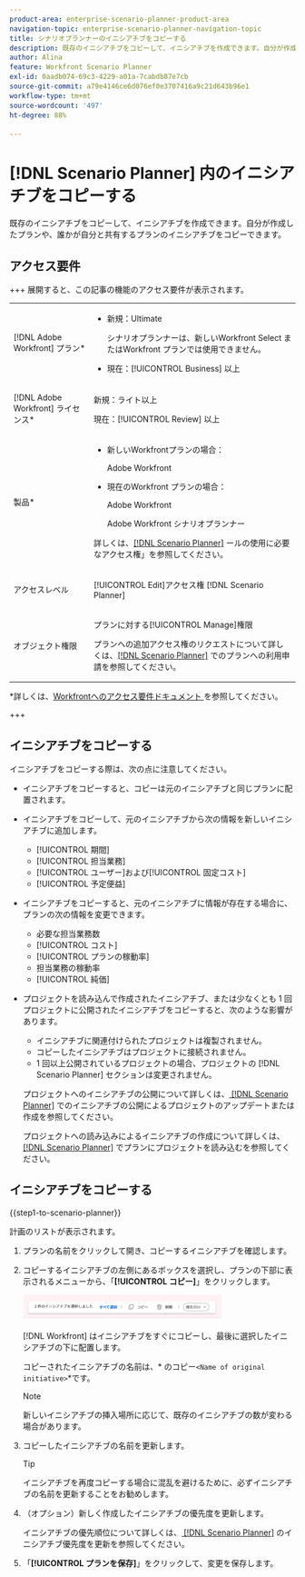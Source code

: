 ```yaml
---
product-area: enterprise-scenario-planner-product-area
navigation-topic: enterprise-scenario-planner-navigation-topic
title: シナリオプランナーのイニシアチブをコピーする
description: 既存のイニシアチブをコピーして、イニシアチブを作成できます。自分が作成したプランや、誰かが自分と共有するプランのイニシアチブをコピーできます。
author: Alina
feature: Workfront Scenario Planner
exl-id: 0aadb074-69c3-4229-a01a-7cabdb87e7cb
source-git-commit: a79e4146ce6d076ef0e3707416a9c21d643b96e1
workflow-type: tm+mt
source-wordcount: '497'
ht-degree: 88%

---
```


# [!DNL Scenario Planner] 内のイニシアチブをコピーする

<!--Audited: 07/2024-->

既存のイニシアチブをコピーして、イニシアチブを作成できます。自分が作成したプランや、誰かが自分と共有するプランのイニシアチブをコピーできます。

## アクセス要件

+++ 展開すると、この記事の機能のアクセス要件が表示されます。

<table style="table-layout:auto"> 
 <col> 
 <col> 
 <tbody> 
  <tr> 
   <td> <p>[!DNL Adobe Workfront] プラン*</p> </td> 
   <td> <ul></li>
   <li><p>新規：Ultimate </p></li>
   <p>シナリオプランナーは、新しいWorkfront Select またはWorkfront プランでは使用できません。 </p>
   <li><p>現在：[!UICONTROL Business] 以上</p></ul>
   </td> 
  </tr> 
  <tr> 
   <td> <p>[!DNL Adobe Workfront] ライセンス*</p> </td> 
   <td> <p>新規：ライト以上</p> 
   <p>現在：[!UICONTROL Review] 以上</p> </td> 
  </tr> 
  <tr> 
   <td>製品* </td> 
   <td> <ul><li><p>新しいWorkfrontプランの場合：</p><p> Adobe Workfront</li></p>
   <li><p>現在のWorkfront プランの場合： </p>
   <p>Adobe Workfront</p> <p>Adobe Workfront シナリオプランナー</p></li></ul>

<p>詳しくは、<a href="../scenario-planner/access-needed-to-use-sp.md" class="MCXref xref">[!DNL Scenario Planner]</a> ールの使用に必要なアクセス権」を参照してください。 </p> </td> 
  </tr> 
  <tr data-mc-conditions=""> 
   <td>アクセスレベル </td> 
   <td> <p>[!UICONTROL Edit]アクセス権 [!DNL Scenario Planner]</p> </td> 
  </tr> 
  <tr data-mc-conditions=""> 
   <td> <p>オブジェクト権限 </p> </td> 
   <td> <p>プランに対する[!UICONTROL Manage]権限</p> <p>プランへの追加アクセス権のリクエストについて詳しくは、<a href="../scenario-planner/request-access-to-plan.md" class="MCXref xref">[!DNL Scenario Planner]</a> でのプランへの利用申請を参照してください。</p> </td> 
  </tr> 
 </tbody> 
</table>

*詳しくは、[Workfrontへのアクセス要件ドキュメント ](/help/quicksilver/administration-and-setup/add-users/access-levels-and-object-permissions/access-level-requirements-in-documentation.md) を参照してください。

+++

## イニシアチブをコピーする

イニシアチブをコピーする際は、次の点に注意してください。

* イニシアチブをコピーすると、コピーは元のイニシアチブと同じプランに配置されます。
* イニシアチブをコピーして、元のイニシアチブから次の情報を新しいイニシアチブに追加します。

   * [!UICONTROL 期間]
   * [!UICONTROL 担当業務]
   * [!UICONTROL ユーザー]および[!UICONTROL 固定コスト]
   * [!UICONTROL 予定便益]

* イニシアチブをコピーすると、元のイニシアチブに情報が存在する場合に、プランの次の情報を変更できます。

   * 必要な担当業務数
   * [!UICONTROL コスト]
   * [!UICONTROL プランの稼動率]
   * 担当業務の稼動率
   * [!UICONTROL 純価]

* プロジェクトを読み込んで作成されたイニシアチブ、または少なくとも 1 回プロジェクトに公開されたイニシアチブをコピーすると、次のような影響があります。

   * イニシアチブに関連付けられたプロジェクトは複製されません。
   * コピーしたイニシアチブはプロジェクトに接続されません。
   * 1 回以上公開されているプロジェクトの場合、プロジェクトの [!DNL Scenario Planner] セクションは変更されません。

  プロジェクトへのイニシアチブの公開について詳しくは、[ [!DNL Scenario Planner]](../scenario-planner/publish-scenarios-update-projects.md) でのイニシアチブの公開によるプロジェクトのアップデートまたは作成を参照してください。

  プロジェクトへの読み込みによるイニシアチブの作成について詳しくは、[ [!DNL Scenario Planner]](../scenario-planner/import-projects-to-plans.md) でプランにプロジェクトを読み込むを参照してください。

## イニシアチブをコピーする

{{step1-to-scenario-planner}}

計画のリストが表示されます。

1. プランの名前をクリックして開き、コピーするイニシアチブを確認します。
1. コピーするイニシアチブの左側にあるボックスを選択し、プランの下部に表示されるメニューから、「**[!UICONTROL コピー]**」をクリックします。

   ![](assets/bottom-manage-initiative-menu-350x45.png)

   [!DNL Workfront] はイニシアチブをすぐにコピーし、最後に選択したイニシアチブの下に配置します。

   コピーされたイニシアチブの名前は、* のコピー`<Name of original initiative>`*&#x200B;です。

   >[!NOTE]
   >
   >新しいイニシアチブの挿入場所に応じて、既存のイニシアチブの数が変わる場合があります。

1. コピーしたイニシアチブの名前を更新します。

   >[!TIP]
   >
   >イニシアチブを再度コピーする場合に混乱を避けるために、必ずイニシアチブの名前を更新することをお勧めします。

1. （オプション）新しく作成したイニシアチブの優先度を更新します。

   イニシアチブの優先順位について詳しくは、[ [!DNL Scenario Planner]](../scenario-planner/prioritize-initiatives.md) のイニシアチブ優先度を更新を参照してください。

1. 「**[!UICONTROL プランを保存]**」をクリックして、変更を保存します。
